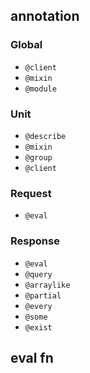 ## annotation

### Global

- `@client`
- `@mixin`
- `@module`

### Unit

- `@describe`
- `@mixin`
- `@group`
- `@client`

### Request

- `@eval`

### Response

- `@eval`
- `@query`
- `@arraylike`
- `@partial`
- `@every`
- `@some`
- `@exist`

## eval fn
